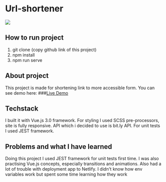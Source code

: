# Url-shortener

<img src="/preview.jpg">

## How to run project

1) git clone (copy github link of this project)
2) npm install 
3) npm run serve

## About project

This project is made for shortening link to more accessible form. You can see demo here: 
###[Live Demo](https://piotrullo-url-shortener.netlify.app/)

## Techstack

I built it with Vue.js 3.0 framework. For styling I used SCSS pre-processors, site is fully responsive. API which i decided to use is bit.ly API. For unit tests I used JEST framework.

## Problems and what I have learned

Doing this project I used JEST framework for unit tests first time. I was also practising Vue.js concepts, especially transitions and animations. Also had a lot of trouble with deployment app to Netlify. I didn't know how env variables work but spent some time learning how they work